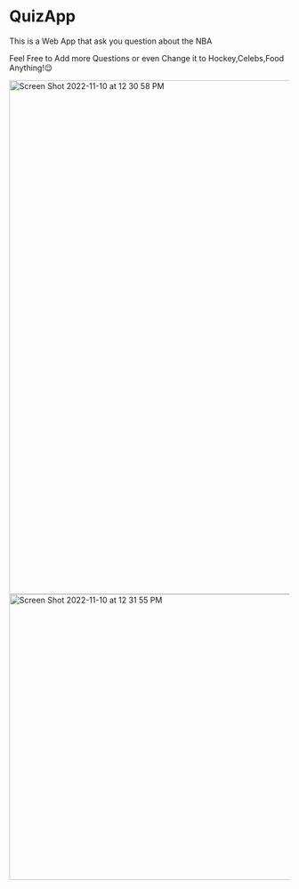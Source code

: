 # QuizApp
This is a Web App that ask you question about the NBA 

Feel Free to Add more Questions or even Change it to Hockey,Celebs,Food Anything!😌

<img width="924" alt="Screen Shot 2022-11-10 at 12 30 58 PM" src="https://user-images.githubusercontent.com/101953183/201169604-82249937-6ae7-48b4-95c6-bd4f062027ba.png">
<img width="514" alt="Screen Shot 2022-11-10 at 12 31 55 PM" src="https://user-images.githubusercontent.com/101953183/201169612-af98ace9-4bdf-4302-8278-8f3ecd871f8c.png">

